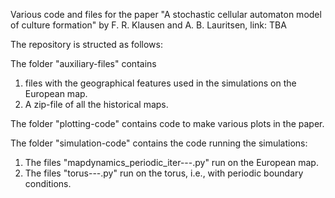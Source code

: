 Various code and files for the paper "A stochastic cellular automaton model of culture formation" by F. R. Klausen and A. B. Lauritsen, link: TBA

The repository is structed as follows:

The folder "auxiliary-files" contains
1. files with the geographical features used in the simulations on the European map.
2. A zip-file of all the historical maps.

The folder "plotting-code" contains code to make various plots in the paper.

The folder "simulation-code" contains the code running the simulations:
1.	The files "mapdynamics_periodic_iter---.py" run on the European map.
2.	The files "torus---.py" run on the torus, i.e., with periodic boundary conditions.
